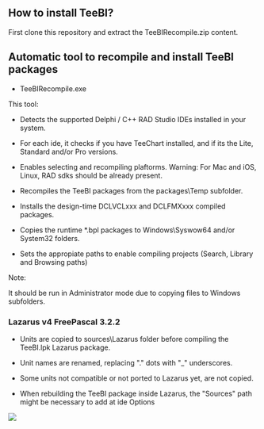 ## How to install TeeBI?

First clone this repository and extract the TeeBIRecompile.zip content.

## Automatic tool to recompile and install TeeBI packages

- TeeBIRecompile.exe
  
This tool:

- Detects the supported Delphi / C++ RAD Studio IDEs installed in your system.

- For each ide, it checks if you have TeeChart installed, and if its the
  Lite, Standard and/or Pro versions.

- Enables selecting and recompiling plaftorms.
  Warning: For Mac and iOS, Linux, RAD sdks should be already present.

- Recompiles the TeeBI packages from the packages\Temp subfolder.

- Installs the design-time DCLVCLxxx and DCLFMXxxx compiled packages.

- Copies the runtime *.bpl packages to Windows\Syswow64 and/or System32 folders.

- Sets the appropiate paths to enable compiling projects (Search, Library and Browsing paths)

Note:

It should be run in Administrator mode due to copying files to Windows subfolders.

### Lazarus v4 FreePascal 3.2.2

- Units are copied to sources\Lazarus folder before compiling the TeeBI.lpk Lazarus package.

- Unit names are renamed, replacing "." dots with "_" underscores.

- Some units not compatible or not ported to Lazarus yet, are not copied.
  
- When rebuilding the TeeBI package inside Lazarus, the "Sources" path might be necessary to add at ide Options
  
![](https://github.com/Steema/TeeBI/blob/master/docs/img/teebirecompile.png)

